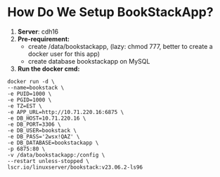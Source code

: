 # How Do We Setup BookStackApp?

1. **Server**: cdh16
2. **Pre-requirement:** 
    - create /data/bookstackapp, (lazy: chmod 777, better to create a docker user for this app)
    - create database bookstackapp on MySQL
3. **Run the docker cmd:**

```
docker run -d \
--name=bookstack \
-e PUID=1000 \
-e PGID=1000 \
-e TZ=EST \
-e APP_URL=http://10.71.220.16:6875 \
-e DB_HOST=10.71.220.16 \
-e DB_PORT=3306 \
-e DB_USER=bookstack \
-e DB_PASS='2wsx!QAZ' \
-e DB_DATABASE=bookstackapp \
-p 6875:80 \
-v /data/bookstackapp:/config \
--restart unless-stopped \
lscr.io/linuxserver/bookstack:v23.06.2-ls96
```